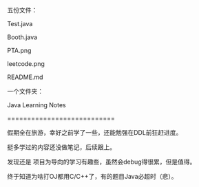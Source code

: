 五份文件：

Test.java

Booth.java

PTA.png

leetcode.png

README.md

一个文件夹：

Java Learning Notes

===========================

假期全在旅游，幸好之前学了一些，还能勉强在DDL前狂赶进度。

挺多学过的内容还没做笔记，后续跟上。

发现还是 项目为导向的学习有趣些，虽然会debug得很累，但是值得。

终于知道为啥打OJ都用C/C++了，有的题目Java必超时（悲）。